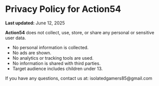 <!DOCTYPE html>
<html lang="en">
<head>
    <meta charset="UTF-8">
    <meta name="viewport" content="width=device-width, initial-scale=1.0">

</head>
<body>
    <h1>Privacy Policy for Action54</h1>
    <p><strong>Last updated:</strong> June 12, 2025</p>
    <p><strong>Action54</strong> does not collect, use, store, or share any personal or sensitive user data.</p>
    <ul>
        <li>No personal information is collected.</li>
        <li>No ads are shown.</li>
        <li>No analytics or tracking tools are used.</li>
        <li>No information is shared with third parties.</li>
       <li> Target audience includes children under 13.
    </ul>
    <p>If you have any questions, contact us at: isolatedgamers85@gmail.com</p>
</body>
</html>
